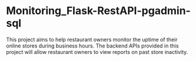 # Monitoring_Flask-RestAPI-pgadmin-sql

This project aims to help restaurant owners monitor the uptime of their online stores during business hours. The backend APIs provided in this project will allow restaurant owners to view reports on past store inactivity.